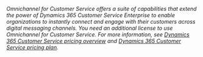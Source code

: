*Omnichannel for Customer Service offers a suite of capabilities that extend the power of Dynamics 365 Customer Service Enterprise to enable organizations to instantly connect and engage with their customers across digital messaging channels. You need an additional license to use Omnichannel for Customer Service. For more information, see [Dynamics 365 Customer Service pricing overview](https://dynamics.microsoft.com/customer-service/overview/#pricing) and [Dynamics 365 Customer Service pricing plan](https://dynamics.microsoft.com/pricing/customer-service/#plans).*
